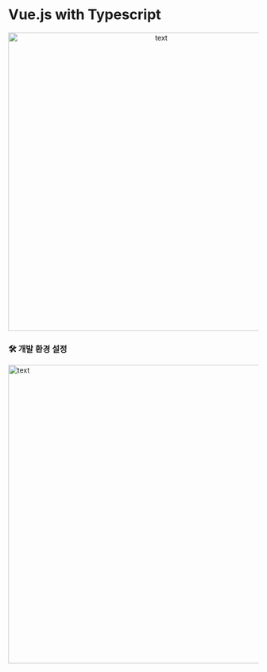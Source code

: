 # Vue.js with Typescript

<p align="center">
  <img src="https://user-images.githubusercontent.com/39231606/120304302-a299a680-c30a-11eb-8d16-0af7fdc8314b.png" alt="text" width="600" />
</p>


### 🛠 개발 환경 설정
<img src="https://user-images.githubusercontent.com/39231606/120303933-459df080-c30a-11eb-830c-44bc8525a071.PNG" alt="text" width="600" />
